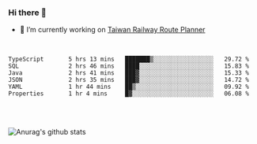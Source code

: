 ### Hi there 👋

- 🔭 I’m currently working on [Taiwan Railway Route Planner](https://github.com/Taiwan-Railway-Route-Planner)

<br/>

<!--START_SECTION:waka-->

```text
TypeScript       5 hrs 13 mins   ███████▒░░░░░░░░░░░░░░░░░   29.72 %
SQL              2 hrs 46 mins   ████░░░░░░░░░░░░░░░░░░░░░   15.83 %
Java             2 hrs 41 mins   ███▓░░░░░░░░░░░░░░░░░░░░░   15.33 %
JSON             2 hrs 35 mins   ███▓░░░░░░░░░░░░░░░░░░░░░   14.72 %
YAML             1 hr 44 mins    ██▒░░░░░░░░░░░░░░░░░░░░░░   09.92 %
Properties       1 hr 4 mins     █▓░░░░░░░░░░░░░░░░░░░░░░░   06.08 %
```

<!--END_SECTION:waka-->

<br/>
<br/>

![Anurag's github stats](https://github-readme-stats.vercel.app/api?username=DepickereSven&show_icons=true&theme=tokyonight)



<!--
**DepickereSven/DepickereSven** is a ✨ _special_ ✨ repository because its `README.md` (this file) appears on your GitHub profile.

Here are some ideas to get you started:

- 🔭 I’m currently working on ...
- 🌱 I’m currently learning ...
- 👯 I’m looking to collaborate on ...
- 🤔 I’m looking for help with ...
- 💬 Ask me about ...
- 📫 How to reach me: ...
- 😄 Pronouns: ...
- ⚡ Fun fact: ...
-->
